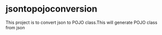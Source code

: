 # jsontopojoconversion
This project is to convert json to POJO class.This will generate POJO class from json 
